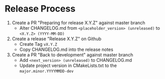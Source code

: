 # Release Process

1. Create a PR "Preparing for release X.Y.Z" against master branch
    * Alter CHANGELOG.md from `<placeholder_version> (unreleased)` to `<X.Y.Z> (YYYY-MM-DD)`
2. Create a release "Release X.Y.Z" on Github
    * Create Tag `vX.Y.Z`
    * Copy CHANGELOG.md into the release notes
3. Create a PR "Back to development" against master branch
    * Add `<next_version> (unreleased)` to CHANGELOG.md
    * Update project version in CMakeLists.txt to the `major.minor.YYYYMMDD-dev`

